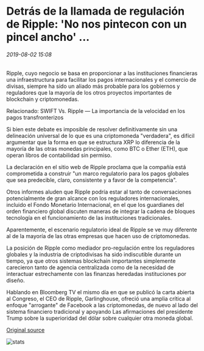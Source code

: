 # Detrás de la llamada de regulación de Ripple: 'No nos pintecon con un pincel ancho' ...

###### 2019-08-02 15:08

Ripple, cuyo negocio se basa en proporcionar a las instituciones financieras una infraestructura para facilitar los pagos internacionales y el comercio de divisas, siempre ha sido un aliado más probable para los gobiernos y reguladores que la mayoría de los otros proyectos importantes de blockchain y criptomonedas.

Relacionado: SWIFT Vs. Ripple — La importancia de la velocidad en los pagos transfronterizos

Si bien este debate es imposible de resolver definitivamente sin una delineación universal de lo que es una criptomoneda "verdadera", es difícil argumentar que la forma en que se estructura XRP lo diferencia de la mayoría de las otras monedas principales, como BTC o Ether (ETH), que operan libros de contabilidad sin permiso.

La declaración en el sitio web de Ripple proclama que la compañía está comprometida a construir "un marco regulatorio para los pagos globales que sea predecible, claro, consistente y a favor de la competencia".

Otros informes aluden que Ripple podría estar al tanto de conversaciones potencialmente de gran alcance con los reguladores internacionales, incluido el Fondo Monetario Internacional, en el que los guardianes del orden financiero global discuten maneras de integrar la cadena de bloques tecnología en el funcionamiento de las instituciones tradicionales.

Aparentemente, el escenario regulatorio ideal de Ripple se ve muy diferente al de la mayoría de las otras empresas que hacen uso de criptomonedas.

La posición de Ripple como mediador pro-regulación entre los reguladores globales y la industria de criptodivisas ha sido indiscutible durante un tiempo, ya que otros sistemas blockchain importantes simplemente carecieron tanto de agencia centralizada como de la necesidad de interactuar estrechamente con las finanzas heredadas instituciones por diseño.

Hablando en Bloomberg TV el mismo día en que se publicó la carta abierta al Congreso, el CEO de Ripple, Garlinghouse, ofreció una amplia crítica al enfoque "arrogante" de Facebook a las criptomonedas, de nuevo al lado del sistema financiero tradicional y apoyando Las afirmaciones del presidente Trump sobre la superioridad del dólar sobre cualquier otra moneda global.

[Original source](https://cointelegraph.com/news/behind-ripples-regulation-call-do-not-paint-us-with-a-broad-brush)

![stats](https://c.statcounter.com/11760860/0/a89fa40b/1/ "stats")